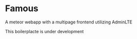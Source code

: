 # Famous
A meteor webapp with a multipage frontend utilizing AdminLTE

This boilerplacte is under development

